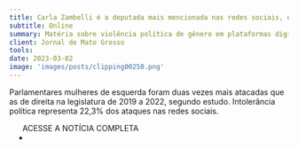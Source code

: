 ```yaml
---
title: Carla Zambelli é a deputada mais mencionada nas redes sociais, e Talíria Petrone, a mais atacada, diz estudo
subtitle: Online
summary: Matéria sobre violência política de gênero em plataformas digitais
client: Jornal de Mato Grosso
tools: 
date: 2023-03-02
image: 'images/posts/clipping00250.png'
---
```


Parlamentares mulheres de esquerda foram duas vezes mais atacadas que as de direita na legislatura de 2019 a 2022, segundo estudo. Intolerância política representa 22,3% dos ataques nas redes sociais.

<div class="post__share"><ul class="share__list list-reset">ACESSE A NOTÍCIA COMPLETA<li class="share__item" style="margin-left: 10px"><a class="share__link share__facebook" style="background: #fa5657" href="https://jornaldematogrosso.com.br/noticia/99789/carla-zambelli-e-a-deputada-mais-mencionada-nas-redes-sociais-e-taliria-petrone-a-mais-atacada-diz-e.html
onclick=window.open(this.href, 'pop-up', 'left=20,top=20,width=500,height=500,toolbar=1,resizable=0'); return false;" title="Link" rel="nofollow"><i class="fa-solid fa-link"></i></a></li></ul></div>
<!-- <div class="gallery-box"><div class="gallery"><img src="/clipping/images/example-1.jpg" loading="lazy" alt="Project"><img src="/clipping/images/example-2.jpg" loading="lazy" alt="Project"></div><em>Gallery / <a href="https://www.freepik.com/" target="_blank">Freepic</a></em></div> -->
